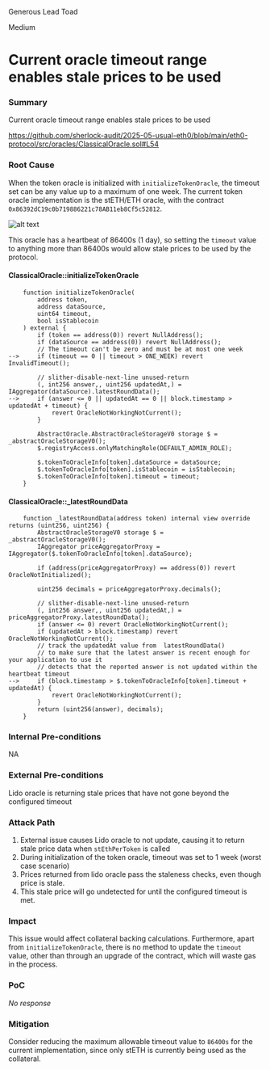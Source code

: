 Generous Lead Toad

Medium

# Current oracle timeout range enables stale prices to be used

### Summary

Current oracle timeout range enables stale prices to be used

https://github.com/sherlock-audit/2025-05-usual-eth0/blob/main/eth0-protocol/src/oracles/ClassicalOracle.sol#L54

### Root Cause

When the token oracle is initialized with `initializeTokenOracle`, the timeout set can be any value up to a maximum of one week. The current token oracle implementation is the stETH/ETH oracle, with the contract `0x86392dC19c0b719886221c78AB11eb8Cf5c52812`.

![alt text](image.png)

This oracle has a heartbeat of 86400s (1 day), so setting the `timeout` value to anything more than 86400s would allow stale prices to be used by the protocol. 

#### ClassicalOracle::initializeTokenOracle 
```solidity
    function initializeTokenOracle(
        address token,
        address dataSource,
        uint64 timeout,
        bool isStablecoin
    ) external {
        if (token == address(0)) revert NullAddress();
        if (dataSource == address(0)) revert NullAddress();
        // The timeout can't be zero and must be at most one week
-->     if (timeout == 0 || timeout > ONE_WEEK) revert InvalidTimeout();

        // slither-disable-next-line unused-return
        (, int256 answer,, uint256 updatedAt,) = IAggregator(dataSource).latestRoundData();
-->     if (answer <= 0 || updatedAt == 0 || block.timestamp > updatedAt + timeout) {
            revert OracleNotWorkingNotCurrent();
        }

        AbstractOracle.AbstractOracleStorageV0 storage $ = _abstractOracleStorageV0();
        $.registryAccess.onlyMatchingRole(DEFAULT_ADMIN_ROLE);

        $.tokenToOracleInfo[token].dataSource = dataSource;
        $.tokenToOracleInfo[token].isStablecoin = isStablecoin;
        $.tokenToOracleInfo[token].timeout = timeout;
    }
```

#### ClassicalOracle::_latestRoundData 
```solidity
    function _latestRoundData(address token) internal view override returns (uint256, uint256) {
        AbstractOracleStorageV0 storage $ = _abstractOracleStorageV0();
        IAggregator priceAggregatorProxy = IAggregator($.tokenToOracleInfo[token].dataSource);

        if (address(priceAggregatorProxy) == address(0)) revert OracleNotInitialized();

        uint256 decimals = priceAggregatorProxy.decimals();

        // slither-disable-next-line unused-return
        (, int256 answer,, uint256 updatedAt,) = priceAggregatorProxy.latestRoundData();
        if (answer <= 0) revert OracleNotWorkingNotCurrent();
        if (updatedAt > block.timestamp) revert OracleNotWorkingNotCurrent();
        // track the updatedAt value from  latestRoundData()
        // to make sure that the latest answer is recent enough for your application to use it
        // detects that the reported answer is not updated within the heartbeat timeout
-->     if (block.timestamp > $.tokenToOracleInfo[token].timeout + updatedAt) {
            revert OracleNotWorkingNotCurrent();
        }
        return (uint256(answer), decimals);
    }
```

### Internal Pre-conditions

NA

### External Pre-conditions

Lido oracle is returning stale prices that have not gone beyond the configured timeout

### Attack Path

1. External issue causes Lido oracle to not update, causing it to return stale price data when `stEthPerToken` is called
2. During initialization of the token oracle, timeout was set to 1 week (worst case scenario)
3. Prices returned from lido oracle pass the staleness checks, even though price is stale.
4. This stale price will go undetected for until the configured timeout is met.

### Impact

This issue would affect collateral backing calculations. Furthermore, apart from `initializeTokenOracle`, there is no method to update the `timeout` value, other than through an upgrade of the contract, which will waste gas in the process. 

### PoC

_No response_

### Mitigation

Consider reducing the maximum allowable timeout value to `86400s` for the current implementation, since only stETH is currently being used as the collateral. 